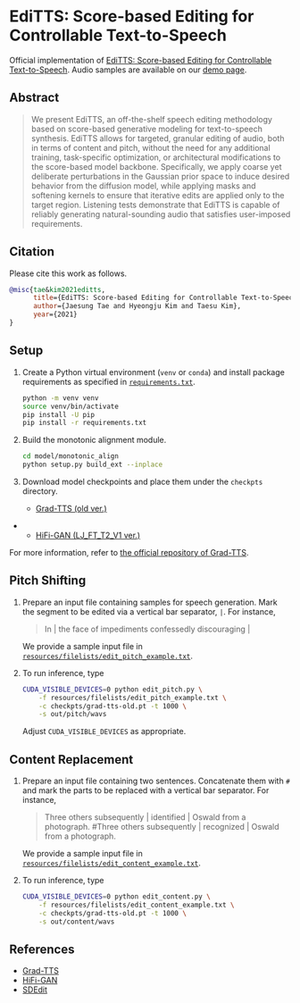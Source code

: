 # EdiTTS: Score-based Editing for Controllable Text-to-Speech

Official implementation of [EdiTTS: Score-based Editing for Controllable Text-to-Speech](https://arxiv.org/abs/2110.02584). Audio samples are available on our [demo page](https://editts.github.io).

## Abstract

> We present EdiTTS, an off-the-shelf speech editing methodology based on score-based generative modeling for text-to-speech synthesis. EdiTTS allows for targeted, granular editing of audio, both in terms of content and pitch, without the need for any additional training, task-specific optimization, or architectural modifications to the score-based model backbone. Specifically, we apply coarse yet deliberate perturbations in the Gaussian prior space to induce desired behavior from the diffusion model, while applying masks and softening kernels to ensure that iterative edits are applied only to the target region. Listening tests demonstrate that EdiTTS is capable of reliably generating natural-sounding audio that satisfies user-imposed requirements.

## Citation

Please cite this work as follows.

```bibtex
@misc{tae&kim2021editts,
      title={EdiTTS: Score-based Editing for Controllable Text-to-Speech}, 
      author={Jaesung Tae and Hyeongju Kim and Taesu Kim},
      year={2021}
}
```

## Setup

1. Create a Python virtual environment (`venv` or `conda`) and install package requirements as specified in [`requirements.txt`](requirements.txt).

   ```sh
   python -m venv venv
   source venv/bin/activate
   pip install -U pip
   pip install -r requirements.txt
   ```

2. Build the monotonic alignment module.

   ```sh
   cd model/monotonic_align
   python setup.py build_ext --inplace
   ```

3. Download model checkpoints and place them under the `checkpts` directory.

   - [Grad-TTS (old ver.)](https://drive.google.com/drive/folders/1grsfccJbmEuSBGQExQKr3cVxNV0xEOZ7)

- - [HiFi-GAN (LJ_FT_T2_V1 ver.)](https://drive.google.com/drive/folders/1-eEYTB5Av9jNql0WGBlRoi-WH2J7bp5Y)

For more information, refer to [the official repository of Grad-TTS](https://github.com/huawei-noah/Speech-Backbones/tree/main/Grad-TTS).

## Pitch Shifting

1. Prepare an input file containing samples for speech generation. Mark the segment to be edited via a vertical bar separator, `|`. For instance,

   > In | the face of impediments confessedly discouraging |

   We provide a sample input file in [`resources/filelists/edit_pitch_example.txt`](resources/filelists/edit_pitch_example.txt).

2. To run inference, type

   ```sh
   CUDA_VISIBLE_DEVICES=0 python edit_pitch.py \
       -f resources/filelists/edit_pitch_example.txt \
       -c checkpts/grad-tts-old.pt -t 1000 \
       -s out/pitch/wavs
   ```

   Adjust `CUDA_VISIBLE_DEVICES` as appropriate.

## Content Replacement

1. Prepare an input file containing two sentences. Concatenate them with `#` and mark the parts to be replaced with a vertical bar separator. For instance,

   > Three others subsequently | identified | Oswald from a photograph. #Three others subsequently | recognized | Oswald from a photograph.

   We provide a sample input file in [`resources/filelists/edit_content_example.txt`](resources/filelists/edit_content_example.txt).

2. To run inference, type

   ```sh
   CUDA_VISIBLE_DEVICES=0 python edit_content.py \
       -f resources/filelists/edit_content_example.txt \
       -c checkpts/grad-tts-old.pt -t 1000 \
       -s out/content/wavs
   ```

## References
- [Grad-TTS](https://github.com/huawei-noah/Speech-Backbones/tree/main/Grad-TTS)
- [HiFi-GAN](https://github.com/jik876/hifi-gan)
- [SDEdit](https://github.com/ermongroup/SDEdit)

